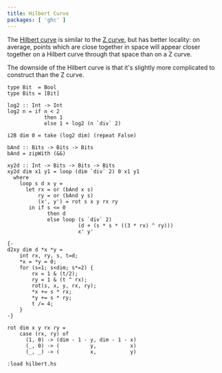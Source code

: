 ```yaml
---
title: Hilbert Curve
packages: [ 'ghc' ]
---
```


The [Hilbert curve](https://en.wikipedia.org/wiki/Hilbert_curve) is similar to
the [Z curve](/projects/procedural/z.html), but has better locality: on average,
points which are close together in space will appear closer together on a
Hilbert curve through that space than on a Z curve.

The downside of the Hilbert curve is that it's slightly more complicated to
construct than the Z curve.

```{.haskell pipe="tee -a hilbert.hs"}
type Bit  = Bool
type Bits = [Bit]

log2 :: Int -> Int
log2 n = if n < 2
            then 1
            else 1 + log2 (n `div` 2)

i2B dim 0 = take (log2 dim) (repeat False)

bAnd :: Bits -> Bits -> Bits
bAnd = zipWith (&&)

xy2d :: Int -> Bits -> Bits -> Bits
xy2d dim x1 y1 = loop (dim `div` 2) 0 x1 y1
  where
    loop s d x y =
      let rx = or (bAnd x s)
          ry = or (bAnd y s)
          (x', y') = rot s x y rx ry
       in if s <= 0
             then d
             else loop (s `div` 2)
                       (d + (s * s * ((3 * rx) ^ ry)))
                       x' y'

{-
d2xy dim d *x *y =
    int rx, ry, s, t=d;
    *x = *y = 0;
    for (s=1; s<dim; s*=2) {
        rx = 1 & (t/2);
        ry = 1 & (t ^ rx);
        rot(s, x, y, rx, ry);
        *x += s * rx;
        *y += s * ry;
        t /= 4;
    }
-}

rot dim x y rx ry =
    case (rx, ry) of
      (1, 0) -> (dim - 1 - y, dim - 1 - x)
      (_, 0) -> (          y,           x)
      (_, _) -> (          x,           y)
```

```{pipe="ghci"}
:load hilbert.hs
```
